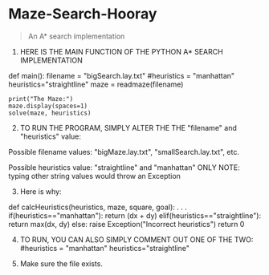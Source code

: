 # Maze-Search-Hooray
> An A* search implementation

1. HERE IS THE MAIN FUNCTION OF THE PYTHON A* SEARCH IMPLEMENTATION

def main():
    filename = "bigSearch.lay.txt"
    #heuristics = "manhattan"
    heuristics="straightline"
    maze = readmaze(filename)

    print("The Maze:")
    maze.display(spaces=1)
    solve(maze, heuristics)

2. TO RUN THE PROGRAM, SIMPLY ALTER THE THE "filename" and
"heuristics" value:

Possible filename values: "bigMaze.lay.txt", "smallSearch.lay.txt", etc.

Possible heuristics value: "straightline" and "manhattan" ONLY
NOTE: typing other string values would throw an Exception

3. Here is why:

def calcHeuristics(heuristics, maze, square, goal):
    .
    .
    .
    if(heuristics=="manhattan"):
        return (dx + dy)
    elif(heuristics=="straightline"):
        return max(dx, dy)
    else:
        raise Exception("Incorrect heuristics")
    return 0

4. TO RUN, YOU CAN ALSO SIMPLY COMMENT OUT ONE OF THE TWO:
    #heuristics = "manhattan"
    heuristics="straightline"

5. Make sure the file exists.
